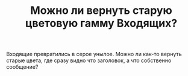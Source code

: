 ﻿---
title: "Можно ли вернуть старую цветовую гамму Входящих?"
se.owner.user_id: 282277
se.owner.display_name: "Эникейщик"
se.owner.link: "https://ru.meta.stackoverflow.com/users/282277/%d0%ad%d0%bd%d0%b8%d0%ba%d0%b5%d0%b9%d1%89%d0%b8%d0%ba"
se.link: "https://ru.meta.stackoverflow.com/questions/12241/%d0%9c%d0%be%d0%b6%d0%bd%d0%be-%d0%bb%d0%b8-%d0%b2%d0%b5%d1%80%d0%bd%d1%83%d1%82%d1%8c-%d1%81%d1%82%d0%b0%d1%80%d1%83%d1%8e-%d1%86%d0%b2%d0%b5%d1%82%d0%be%d0%b2%d1%83%d1%8e-%d0%b3%d0%b0%d0%bc%d0%bc%d1%83-%d0%92%d1%85%d0%be%d0%b4%d1%8f%d1%89%d0%b8%d1%85"
se.question_id: 12241
se.post_type: question
---
<p>Входящие превратились в серое унылое. Можно ли как-то вернуть старые цвета, где сразу видно что заголовок, а что собственно сообщение?</p>
